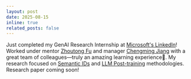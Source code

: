 ```yaml
---
layout: post
date: 2025-08-15
inline: true
related_posts: false
---
```


Just completed my GenAI Research Internship at <a href="https://www.linkedin.com/">Microsoft's LinkedIn</a>! Worked under mentor <a href="https://www.linkedin.com/in/zhoutongfu/">Zhoutong Fu</a> and manager <a href="https://www.linkedin.com/in/chengming-jiang-ba2a7413a/">Chengming Jiang</a> with a great team of colleagues—truly an amazing learning experience🌟. My research focused on <u>Semantic IDs</u> and <u>LLM Post-training</u> methodologies. Research paper coming soon!